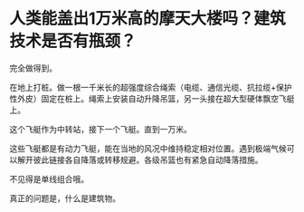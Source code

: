 # 人类能盖出1万米高的摩天大楼吗？建筑技术是否有瓶颈？

完全做得到。

在地上打桩。做一根一千米长的超强度综合绳索（电缆、通信光缆、抗拉缆+保护性外皮）固定在桩上。绳索上安装自动升降吊篮，另一头接在超大型硬体飘空飞艇上。

这个飞艇作为中转站，接下一个飞艇。直到一万米。

这些飞艇都是有动力飞艇，能在当地的风况中维持稳定相对位置。遇到极端气候可以解开彼此链接各自降落或转移规避。各级吊篮也有紧急自动降落措施。

不见得是单线组合哦。

真正的问题是，什么是建筑物。



